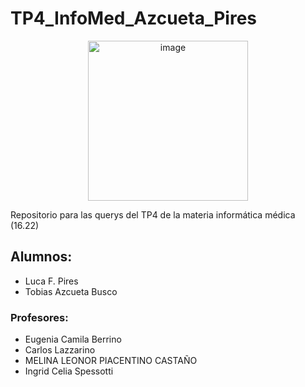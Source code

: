 # TP4_InfoMed_Azcueta_Pires
<p align="center">
  <img width="256" height="256" alt="image" src="https://github.com/user-attachments/assets/80ff7ae5-cc81-4e73-8a49-ee3466006101">
</p>



Repositorio para las querys del TP4 de la materia informática médica (16.22)

## Alumnos:
- Luca F. Pires
- Tobias Azcueta Busco

### Profesores:
- Eugenia Camila Berrino
- Carlos Lazzarino
- MELINA LEONOR PIACENTINO CASTAÑO
- Ingrid Celia Spessotti

